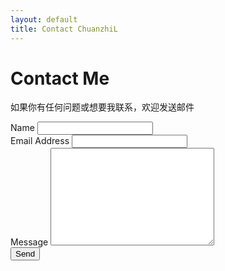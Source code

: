 ```yaml
---
layout: default
title: Contact ChuanzhiL
---
```


<div id="contact">
  <h1 class="pageTitle">Contact Me</h1>
  <div class="contactContent">
    <p>如果你有任何问题或想要我联系，欢迎发送邮件</p>
  </div>
  <form action="http://formspree.io/lichuanzhi7909@gmail.com" method="POST">
    <label for="name">Name</label>    
    <input type="text" id="name" name="name" class="full-width"><br>
    <label for="email">Email Address</label>
    <input type="email" id="email" name="_replyto" class="full-width"><br>
    <label for="message">Message</label>
    <textarea name="message" id="message" cols="30" rows="10" class="full-width"></textarea><br>
    <input type="submit" value="Send" class="button">
  </form>
</div>